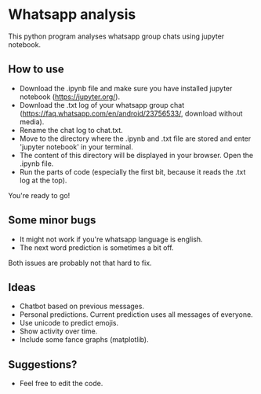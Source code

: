 # Whatsapp analysis

This python program analyses whatsapp group chats using jupyter notebook.

## How to use
- Download the .ipynb file and make sure you have installed jupyter notebook (https://jupyter.org/).
- Download the .txt log of your whatsapp group chat (https://faq.whatsapp.com/en/android/23756533/, download without media).
- Rename the chat log to chat.txt.
- Move to the directory where the .ipynb and .txt file are stored and enter 'jupyter notebook' in your terminal.
- The content of this directory will be displayed in your browser. Open the .ipynb file.
- Run the parts of code (especially the first bit, because it reads the .txt log at the top).

You're ready to go! 

## Some minor bugs
- It might not work if you're whatsapp language is english.
- The next word prediction is sometimes a bit off.

Both issues are probably not that hard to fix.

## Ideas
- Chatbot based on previous messages.
- Personal predictions. Current prediction uses all messages of everyone.
- Use unicode to predict emojis.
- Show activity over time.
- Include some fance graphs (matplotlib).

## Suggestions?
- Feel free to edit the code.




